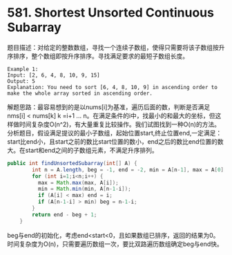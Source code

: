 # 581. Shortest Unsorted Continuous Subarray

题目描述：对给定的整数数组，寻找一个连续子数组，使得只需要将该子数组按升序排序，整个数组即按升序排序。寻找满足要求的最短子数组长度。

```
Example 1:
Input: [2, 6, 4, 8, 10, 9, 15]
Output: 5
Explanation: You need to sort [6, 4, 8, 10, 9] in ascending order to make the whole array sorted in ascending order.
```

解题思路：最容易想到的是以nums[i]为基准，遍历后面的数，判断是否满足 nms[i] < nums[k] k =i+1 ... n。在满足条件的i中，找最小的和最大的坐标，但这样做时间复杂度O(n^2)，有大量重复比较操作。我们试图找到一种O(n)的方法。分析题目，假设满足提议的最小子数组，起始位置start,终止位置end,一定满足：start比end小，且start之前的数比start位置的数小，end之后的数比end位置的数大。在start和end之间的子数组元素，不满足升序排列。

```java
public int findUnsortedSubarray(int[] A) {
        int n = A.length, beg = -1, end = -2, min = A[n-1], max = A[0];
        for (int i=1;i<n;i++) {
          max = Math.max(max, A[i]);
          min = Math.min(min, A[n-1-i]);
          if (A[i] < max) end = i;
          if (A[n-1-i] > min) beg = n-1-i; 
        }
        return end - beg + 1;
    }
```

beg与end的初始化，考虑end<start<0，且如果数组已排序，返回的结果为0。时间复杂度为O(n)，只需要遍历数组一次，要比双路遍历数组确定beg与end快。